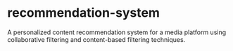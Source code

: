 # recommendation-system
A personalized content recommendation system for a media platform using collaborative filtering and content-based filtering techniques.
